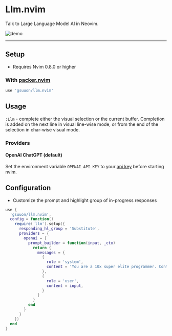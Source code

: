 # Llm.nvim

Talk to Large Language Model AI in Neovim.

![demo](https://user-images.githubusercontent.com/6422188/232323471-2fe0bb1f-54a3-4508-b6fb-b9c6d091dde8.gif)

---

## Setup

- Requires Nvim 0.8.0 or higher

### With [packer.nvim](https://github.com/wbthomason/packer.nvim)

```lua
use 'gsuuon/llm.nvim'
```

## Usage

`:Llm` - complete either the visual selection or the current buffer. Completion is added on the next line in visual line-wise mode, or from the end of the selection in char-wise visual mode.

### Providers
#### OpenAI ChatGPT (default)
Set the environment variable `OPENAI_API_KEY` to your [api key](https://platform.openai.com/account/api-keys) before starting nvim.


## Configuration

- Customize the prompt and highlight group of in-progress responses

```lua
use {
  'gsuuon/llm.nvim',
  config = function()
    require('llm').setup({
      responding_hl_group = 'Substitute',
      providers = {
        openai = {
          prompt_builder = function(input, _ctx)
            return {
              messages = {
                {
                  role = 'system',
                  content = 'You are a 10x super elite programmer. Continue only with code. Do not write tests, examples, or output of code unless explicitly asked for.',
                },
                {
                  role = 'user',
                  content = input,
                }
              }
            }
          end
        }
      }
    })
  end
}
```
